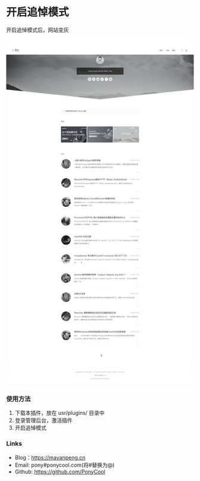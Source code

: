 # 开启追悼模式

开启追悼模式后，网站变灰

![snapshot](https://github.com/ponycool/typecho-plugins/blob/master/Mourn/snapshot.png)

### 使用方法

1. 下载本插件，放在 usr/plugins/ 目录中
2. 登录管理后台，激活插件
3. 开启追悼模式

### Links

- Blog：https://mayanpeng.cn
- Email: pony#ponycool.com(将#替换为@)
- Github: https://github.com/PonyCool
